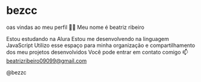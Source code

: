 # bezcc
oas vindas ao meu perfil 💙💙
Meu nome é beatriz ribeiro

Estou estudando na Alura
Estou me desenvolvendo na linguagem JavaScript
Utilizo esse espaço para minha organização e compartilhamento dos meu projetos desenvolvidos
Você pode entrar em contato comigo 📫
beatrizribeiro09099@gmail.com

@bezzc
